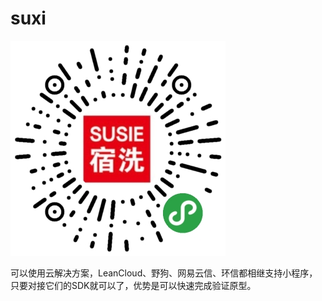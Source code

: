 # suxi

 ![image](https://github.com/leoxiaoge/suxi/blob/master/master/su.jpg)
 
 可以使用云解决方案，LeanCloud、野狗、网易云信、环信都相继支持小程序，只要对接它们的SDK就可以了，优势是可以快速完成验证原型。
